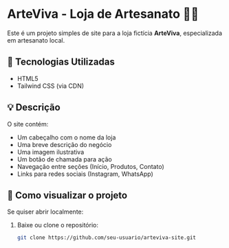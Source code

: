 # ArteViva - Loja de Artesanato 🎨🧶

Este é um projeto simples de site para a loja fictícia **ArteViva**, especializada em artesanato local.

## 📌 Tecnologias Utilizadas

- HTML5
- Tailwind CSS (via CDN)

## 💡 Descrição

O site contém:

- Um cabeçalho com o nome da loja
- Uma breve descrição do negócio
- Uma imagem ilustrativa
- Um botão de chamada para ação
- Navegação entre seções (Início, Produtos, Contato)
- Links para redes sociais (Instagram, WhatsApp)

## 🚀 Como visualizar o projeto

Se quiser abrir localmente:

1. Baixe ou clone o repositório:
   ```bash
   git clone https://github.com/seu-usuario/arteviva-site.git
